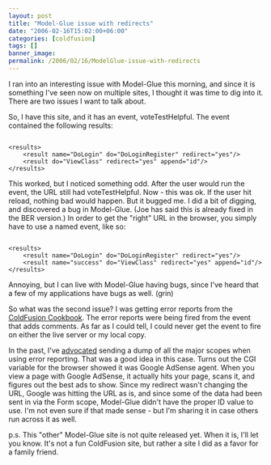```yaml
---
layout: post
title: "Model-Glue issue with redirects"
date: "2006-02-16T15:02:00+06:00"
categories: [coldfusion]
tags: []
banner_image: 
permalink: /2006/02/16/ModelGlue-issue-with-redirects
---
```


I ran into an interesting issue with Model-Glue this morning, and since it is something I've seen now on multiple sites, I thought it was time to dig into it. There are two issues I want to talk about.

So, I have this site, and it has an event, voteTestHelpful. The event contained the following results:
<!--more-->
<code>
&lt;results&gt;
	&lt;result name="DoLogin" do="DoLoginRegister" redirect="yes"/&gt;
	&lt;result do="ViewClass" redirect="yes" append="id"/&gt;
&lt;/results&gt;
</code>

This worked, but I noticed something odd. After the user would run the event, the URL still had voteTestHelpful. Now - this was ok. If the user hit reload, nothing bad would happen. But it bugged me. I did a bit of digging, and discovered a bug in Model-Glue. (Joe has said this is already fixed in the BER version.) In order to get the "right" URL in the browser, you simply have to use a named event, like so:

<code>
&lt;results&gt;
	&lt;result name="DoLogin" do="DoLoginRegister" redirect="yes"/&gt;
	&lt;result name="success" do="ViewClass" redirect="yes" append="id"/&gt;
&lt;/results&gt;
</code>

Annoying, but I can live with Model-Glue having bugs, since I've heard that a few of my applications have bugs as well. (grin)

So what was the second issue? I was getting error reports from the <a href="http://www.coldfusioncookbook.com">ColdFusion Cookbook</a>. The error reports were being fired from the event that adds comments. As far as I could tell, I could never get the event to fire on either the live server or my local copy.

In the past, I've <a href="http://ray.camdenfamily.com/index.cfm/2006/1/4/Ask-a-Jedi-Using-onError-to-Mail-the-Errror">advocated</a> sending a dump of all the major scopes when using error reporting. That was a good idea in this case. Turns out the CGI variable for the browser showed it was Google AdSense agent. When you view a page with Google AdSense, it actually hits your page, scans it, and figures out the best ads to show. Since my redirect wasn't changing the URL, Google was hitting the URL as is, and since some of the data had been sent in via the Form scope, Model-Glue didn't have the proper ID value to use. I'm not even sure if that made sense - but I'm sharing it in case others run across it as well.

p.s. This "other" Model-Glue site is not quite released yet. When it is, I'll let you know. It's not a fun ColdFusion site, but rather a site I did as a favor for a family friend.